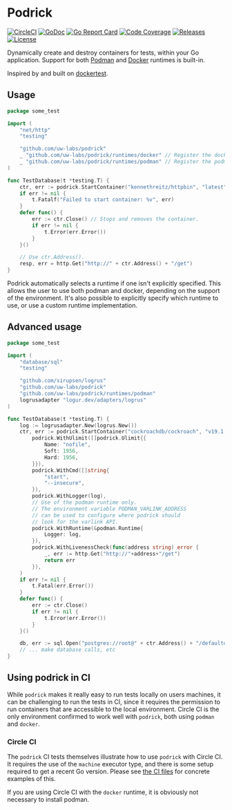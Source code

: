 # Podrick

[![CircleCI](https://img.shields.io/circleci/project/github/uw-labs/podrick/master.svg?style=flat-square)](https://circleci.com/gh/uw-labs/podrick)
[![GoDoc](http://img.shields.io/badge/godoc-reference-5272B4.svg?style=flat-square)](https://godoc.org/github.com/uw-labs/podrick)
[![Go Report Card](https://goreportcard.com/badge/github.com/uw-labs/podrick?style=flat-square)](https://goreportcard.com/report/github.com/uw-labs/podrick)
[![Code Coverage](https://img.shields.io/codecov/c/github/uw-labs/podrick/master.svg?style=flat-square)](https://codecov.io/gh/uw-labs/podrick)
[![Releases](https://img.shields.io/github/release/uw-labs/podrick.svg?style=flat-square)](https://github.com/uw-labs/podrick/releases)
[![License](https://img.shields.io/github/license/uw-labs/podrick.svg?style=flat-square)](LICENSE)

Dynamically create and destroy containers for tests, within
your Go application. Support for both [Podman](https://podman.io)
and [Docker](https://docker.com) runtimes is built-in.

Inspired by and built on [dockertest](https://github.com/ory/dockertest).

## Usage

```go
package some_test

import (
	"net/http"
	"testing"

	"github.com/uw-labs/podrick"
	_ "github.com/uw-labs/podrick/runtimes/docker" // Register the docker runtime.
	_ "github.com/uw-labs/podrick/runtimes/podman" // Register the podman runtime.
)

func TestDatabase(t *testing.T) {
	ctr, err := podrick.StartContainer("kennethreitz/httpbin", "latest", "80")
	if err != nil {
		t.Fatalf("Failed to start container: %v", err)
	}
	defer func() {
		err := ctr.Close() // Stops and removes the container.
		if err != nil {
			t.Error(err.Error())
		}
	}()

	// Use ctr.Address().
	resp, err = http.Get("http://" + ctr.Address() + "/get")
}
```

Podrick automatically selects a runtime if one isn't explicitly specified.
This allows the user to use both podman and docker, depending on the support
of the environment. It's also possible to explicitly specify which runtime to use,
or use a custom runtime implementation.

## Advanced usage

```go
package some_test

import (
	"database/sql"
	"testing"

	"github.com/sirupsen/logrus"
	"github.com/uw-labs/podrick"
	"github.com/uw-labs/podrick/runtimes/podman"
	logrusadapter "logur.dev/adapters/logrus"
)

func TestDatabase(t *testing.T) {
	log := logrusadapter.New(logrus.New())
	ctr, err := podrick.StartContainer("cockroachdb/cockroach", "v19.1.3", "26257",
		podrick.WithUlimit([]podrick.Ulimit{{
			Name: "nofile",
			Soft: 1956,
			Hard: 1956,
		}}),
		podrick.WithCmd([]string{
			"start",
			"--insecure",
		}),
        podrick.WithLogger(log),
        // Use of the podman runtime only.
        // The environment variable PODMAN_VARLINK_ADDRESS
        // can be used to configure where podrick should
        // look for the varlink API.
		podrick.WithRuntime(&podman.Runtime{
			Logger: log,
		}),
		podrick.WithLivenessCheck(func(address string) error {
			_, err := http.Get("http://"+address+"/get")
			return err
		}),
	)
	if err != nil {
		t.Fatal(err.Error())
	}
	defer func() {
		err := ctr.Close()
		if err != nil {
			t.Error(err.Error())
		}
	}()

	db, err := sql.Open("postgres://root@" + ctr.Address() + "/defaultdb")
	// ... make database calls, etc
}
```

## Using podrick in CI

While `podrick` makes it really easy to run tests locally on users
machines, it can be challenging to run the tests in CI, since
it requires the permission to run containers that are accessible
to the local environment. Circle CI is the only environment confirmed
to work well with `podrick`, both using `podman` and `docker`.

### Circle CI

The `podrick` CI tests themselves illustrate how to use `podrick` with Circle CI.
It requires the use of the `machine` executor type, and there is some setup required
to get a recent Go version. Please see [the CI files](./circleci/config.yml) for
concrete examples of this.

If you are using Circle CI with the `docker` runtime, it is obviously not
necessary to install podman.
